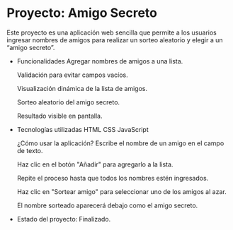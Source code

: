 <h1> Proyecto: Amigo Secreto </h1>
Este proyecto es una aplicación web sencilla que permite a los usuarios ingresar nombres de amigos para realizar un sorteo aleatorio y elegir a un “amigo secreto”.

- Funcionalidades
   Agregar nombres de amigos a una lista.

   Validación para evitar campos vacíos.

   Visualización dinámica de la lista de amigos.

   Sorteo aleatorio del amigo secreto.

   Resultado visible en pantalla.

- Tecnologías utilizadas
  HTML
  CSS
  JavaScript 

   ¿Cómo usar la aplicación?
   Escribe el nombre de un amigo en el campo de texto.
   
   Haz clic en el botón "Añadir" para agregarlo a la lista.
   
   Repite el proceso hasta que todos los nombres estén ingresados.
   
   Haz clic en "Sortear amigo" para seleccionar uno de los amigos al azar.
   
   El nombre sorteado aparecerá debajo como el amigo secreto. 
- Estado del proyecto: Finalizado.

